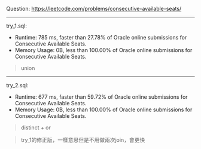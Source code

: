 Question: https://leetcode.com/problems/consecutive-available-seats/

---

try_1.sql:
* Runtime: 785 ms, faster than 27.78% of Oracle online submissions for Consecutive Available Seats.
* Memory Usage: 0B, less than 100.00% of Oracle online submissions for Consecutive Available Seats.

> union

---

try_2.sql:
* Runtime: 677 ms, faster than 59.72% of Oracle online submissions for Consecutive Available Seats.
* Memory Usage: 0B, less than 100.00% of Oracle online submissions for Consecutive Available Seats.

> distinct + or

> try_1的修正版，一樣意思但是不用做兩次join，會更快
